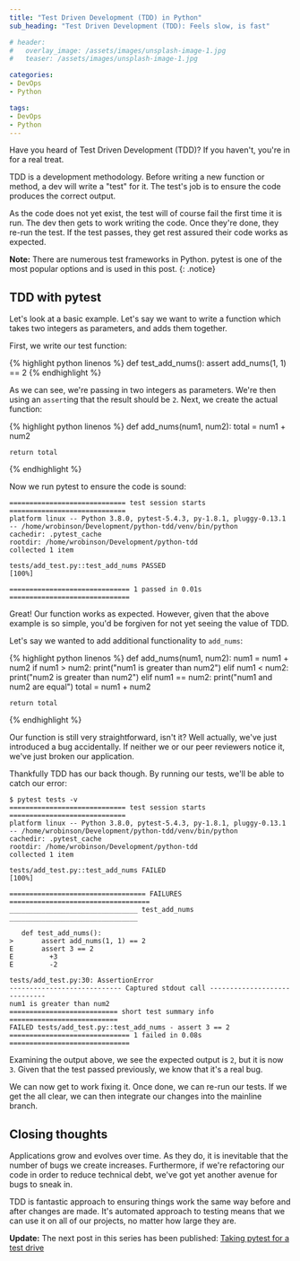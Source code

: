 ```yaml
---
title: "Test Driven Development (TDD) in Python"
sub_heading: "Test Driven Development (TDD): Feels slow, is fast"

# header:
#   overlay_image: /assets/images/unsplash-image-1.jpg
#   teaser: /assets/images/unsplash-image-1.jpg

categories:
- DevOps
- Python

tags:
- DevOps
- Python
---
```


Have you heard of Test Driven Development (TDD)? If you haven't, you're in for a real treat.

TDD is a development methodology. Before writing a new function or method, a dev will write a "test" for it. The test's job is to ensure the code produces the correct output.

As the code does not yet exist, the test will of course fail the first time it is run. The dev then gets to work writing the code. Once they're done, they re-run the test. If the test passes, they get rest assured their code works as expected.

**Note:** There are numerous test frameworks in Python. pytest is one of the most popular options and is used in this post.
{: .notice}

## TDD with pytest

Let's look at a basic example. Let's say we want to write a function which takes two integers as parameters, and adds them together. 

First, we write our test function:

{% highlight python linenos %}
def test_add_nums():
    assert add_nums(1, 1) == 2
{% endhighlight %}

As we can see, we're passing in two integers as parameters. We're then using an `assert`ing that the result should be `2`. Next, we create the actual function:

{% highlight python linenos %}
def add_nums(num1, num2):
    total = num1 + num2

    return total
{% endhighlight %}    

Now we run pytest to ensure the code is sound:

```
============================= test session starts =============================
platform linux -- Python 3.8.0, pytest-5.4.3, py-1.8.1, pluggy-0.13.1 -- /home/wrobinson/Development/python-tdd/venv/bin/python
cachedir: .pytest_cache
rootdir: /home/wrobinson/Development/python-tdd
collected 1 item                                                              

tests/add_test.py::test_add_nums PASSED                               [100%]

============================== 1 passed in 0.01s ==============================
```

Great! Our function works as expected. However, given that the above example is so simple, you'd be forgiven for not yet seeing the value of TDD.

Let's say we wanted to add additional functionality to `add_nums`:

{% highlight python linenos %}
def add_nums(num1, num2):
    num1 = num1 + num2
    if num1 > num2:
        print("num1 is greater than num2")
    elif num1 < num2:
        print("num2 is greater than num2")
    elif num1 == num2:
        print("num1 and num2 are equal")
    total = num1 + num2

    return total
{% endhighlight %}  

Our function is still very straightforward, isn't it? Well actually, we've just introduced a bug accidentally. If neither we or our peer reviewers notice it, we've just broken our application.

Thankfully TDD has our back though. By running our tests, we'll be able to catch our error:

 ```
$ pytest tests -v
============================= test session starts =============================
platform linux -- Python 3.8.0, pytest-5.4.3, py-1.8.1, pluggy-0.13.1 -- /home/wrobinson/Development/python-tdd/venv/bin/python
cachedir: .pytest_cache
rootdir: /home/wrobinson/Development/python-tdd
collected 1 item                                                              

tests/add_test.py::test_add_nums FAILED                               [100%]

================================== FAILURES ===================================
________________________________ test_add_nums ________________________________

    def test_add_nums():
>       assert add_nums(1, 1) == 2
E       assert 3 == 2
E         +3
E         -2

tests/add_test.py:30: AssertionError
---------------------------- Captured stdout call -----------------------------
num1 is greater than num2
=========================== short test summary info ===========================
FAILED tests/add_test.py::test_add_nums - assert 3 == 2
============================== 1 failed in 0.08s ==============================
```

Examining the output above, we see the expected output is `2`, but it is now `3`. Given that the test passed previously, we know that it's a real bug.

We can now get to work fixing it. Once done, we can re-run our tests. If we get the all clear, we can then integrate our changes into the mainline branch.  

## Closing thoughts

Applications grow and evolves over time. As they do, it is inevitable that the number of bugs we create increases. Furthermore, if we're refactoring our code in order to reduce technical debt, we've got yet another avenue for bugs to sneak in. 

TDD is fantastic approach to ensuring things work the same way before and after changes are made. It's automated approach to testing means that we can use it on all of our projects, no matter how large they are. 

**Update:** The next post in this series has been published: [Taking pytest for a test drive](/2020/06/16/taking-pytest-for-a-test-drive/)